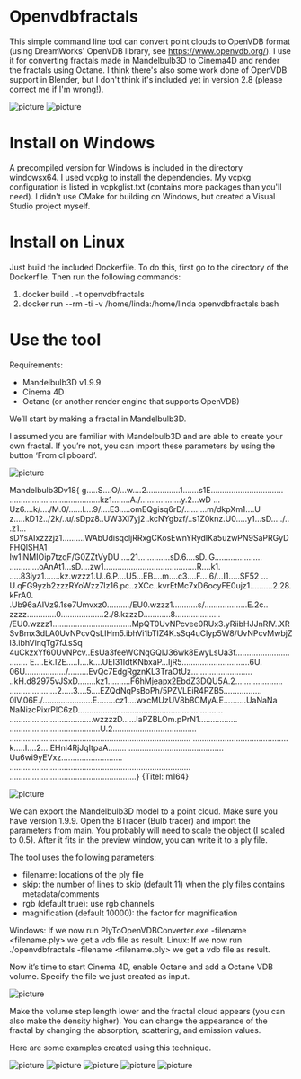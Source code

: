 # Openvdbfractals

This simple command line tool can convert point clouds to OpenVDB format (using DreamWorks' OpenVDB library, see https://www.openvdb.org/). I use it for converting fractals made in Mandelbulb3D to Cinema4D and render the fractals using Octane. I think there's also some work done of OpenVDB support in Blender, but I don't think it's included yet in version 2.8 (please correct me if I'm wrong!).

![picture](images/fractal1.png)
![picture](images/fractal2.png)

# Install on Windows

A precompiled version for Windows is included in the directory windowsx64. I used vcpkg to install the dependencies. My vcpkg configuration is listed in vcpkglist.txt (contains more packages than you'll need). I didn't use CMake for building on Windows, but created a Visual Studio project myself.

# Install on Linux

Just build the included Dockerfile. To do this, first go to the directory of the Dockerfile. Then run the following commands: 
1) docker build . -t openvdbfractals
2) docker run --rm -ti -v /home/linda:/home/linda openvdbfractals bash

# Use the tool

Requirements:
- Mandelbulb3D v1.9.9
- Cinema 4D 
- Octane (or another render engine that supports OpenVDB)

We’ll start by making a fractal in Mandelbulb3D. 

I assumed you are familiar with Mandelbulb3D and are able to create your own fractal. If you’re not, you can import these parameters by using the button ‘From clipboard’.

![picture](images/fractal3.png)

Mandelbulb3Dv18{
g…..S….O/…w….2……………1…….s1E…………………………..
………………………………….kz1……..A./………………y.2…wD
…Uz6….k/…./M.0/……l….9/….E3…..omEQgisq6rD/……….m/dkpXm1….U
z…..kD12../2k/..u/.sDpz8..UW3Xi7yj2..kcNYgbzf/..s1Z0knz.U0…..y1…sD…../..
.z1…sDYsAIxzzzjz1……….WAbUdisqcljRRxgCKosEwnYRydIKa5uzwPN9SaPRGyDFHQlSHA1
Iw1iNMIOip7tzqF/G0ZZtVyDU…..21…………..sD.6….sD..G…………………
………….oAnAt1…sD….zw1…………………………………..R….k1.
…..83iyz1…….kz.wzzz1.U..6.P….U5…EB….m….c3….F….6/…I1…..SF52
…U.qFG9yzb2zzzRYoWzz7lz16.pc..zXCc..kvrEtMc7xD6ocyFE0ujz1……….2.28.kFrA0.
.Ub96aAIVz9.1se7Umvxz0………./EU0.wzzz1………..s/……………….E.2c..
zzzz………….0……………….2./8.kzzzD…………8………………..
/EU0.wzzz1……………………………..MpQT0UvNPcvee0RUx3.yRiibHJJnRIV..XR
SvBmx3dLA0UvNPcvQsLIHm5.ibhVi1bTIZ4K.sSq4uClyp5W8/UvNPcvMwbjZl3.ibhVinqTg7fJ.sSq
4uCkzxYf60UvNPcv..EsUa3feeWCNqGQIJ36wk8EwyLsUa3f…………………………..
E….Ek.l2E…..I….k….UEI31IdtKNbxaP…IjR5…………………………6U.
06U………………/………EvQc7EdgRgznKL3TraOtUz………………………
..kH.d82975vJSxD……..kz1……….F6hMjeapx2EbdZ3DQU5A.2…………………
…………………2…..3….5….EZQdNqPsBoPh/5PZVLEiR4PZB5……………..
0IV.06E./………………….E……..cz1….wxcMUzUV8b8CMyA.E……….UaNaNa
NaNizcPixrPlC6zD……………………………………………………….
……………………………….wzzzzD……IaPZBLOm.pPrN1……………..
………………………………….U.2……………………………….
……………………………………………………………………..
……………………………………k…..I….2….EHnl4RjJqItpaA……..
……………………………………Uu6wi9yEVxz………………………
……………………………………………………………………..
………………………………………………..}
{Titel: m164}

![picture](images/fractal4.png)

We can export the Mandelbulb3D model to a point cloud. Make sure you have version 1.9.9. Open the BTracer (Bulb tracer) and import the parameters from main. You probably will need to scale the object (I scaled to 0.5). After it fits in the preview window, you can write it to a ply file. 

The tool uses the following parameters: 
- filename: locations of the ply file
- skip: the number of lines to skip (default 11) when the ply files contains metadata/comments
- rgb (default true): use rgb channels
- magnification (default 10000): the factor for magnification

Windows: If we now run PlyToOpenVDBConverter.exe -filename <filename.ply> we get a vdb file as result.
Linux: If we now run ./openvdbfractals -filename <filename.ply> we get a vdb file as result.

Now it’s time to start Cinema 4D, enable Octane and add a Octane VDB volume. Specify the file we just created as input.

![picture](images/fractal5.png)

Make the volume step length lower and the fractal cloud appears (you can also make the density higher). You can change the appearance of the fractal by changing the absorption, scattering, and emission values.

Here are some examples created using this technique.

![picture](images/fractal6.png)
![picture](images/fractal7.png)
![picture](images/fractal8.png)
![picture](images/fractal9.png)
![picture](images/fractal10.png)




